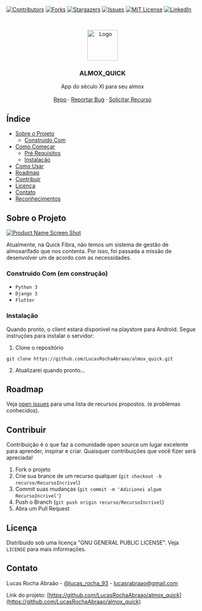 <!-- Based on https://github.com/othneildrew/Best-README-Template -->
<!-- PROJECT SHIELDS -->
<!--
*** I'm using markdown "reference style" links for readability.
*** Reference links are enclosed in brackets [ ] instead of parentheses ( ).
*** See the bottom of this document for the declaration of the reference variables
*** for contributors-url, forks-url, etc. This is an optional, concise syntax you may use.
*** https://www.markdownguide.org/basic-syntax/#reference-style-links
-->
[![Contributors][contributors-shield]][contributors-url]
[![Forks][forks-shield]][forks-url]
[![Stargazers][stars-shield]][stars-url]
[![Issues][issues-shield]][issues-url]
[![MIT License][license-shield]][license-url]
[![LinkedIn][linkedin-shield]][linkedin-url]



<!-- PROJECT LOGO -->
<br />
<p align="center">
  <a href="https://github.com/LucasRochaAbraao/almox_quick">
    <img src="https://i.ibb.co/TgR5QCx/iconfinder-Warehouse-3992927.png" alt="Logo" width="80" height="80">
  </a>

  <h3 align="center">ALMOX_QUICK</h3>

  <p align="center">
    App do século XI para seu almox
    <br />
    <!-- <a href="https://github.com/LucasRochaAbraao/almox_quick"><strong>Explore the docs »</strong></a>
    <br /> -->
    <br />
    <a href="https://github.com/LucasRochaAbraao/almox_quick">Repo</a>
    ·
    <a href="https://github.com/LucasRochaAbraao/almox_quick/issues">Reportar Bug</a>
    ·
    <a href="https://github.com/LucasRochaAbraao/almox_quick/issues">Solicitar Recurso</a>
  </p>
</p>



<!-- TABLE OF CONTENTS -->
## Índice

* [Sobre o Projeto](#sobre-o-projeto)
  * [Construido Com](#feito-com)
* [Como Começar](#como-começar)
  * [Pré Requisitos](#pre-requisitos)
  * [Instalação](#instalação)
* [Como Usar](#como-usar)
* [Roadmap](#roadmap)
* [Contribuir](#contribuir)
* [Licença](#license)
* [Contato](#Contato)
* [Reconhecimentos](#reconhecimentos)



<!-- Sobre o Projeto -->
## Sobre o Projeto

[![Product Name Screen Shot][product-screenshot]](https://example.com)

Atualmente, na Quick Fibra, não temos um sistema de gestão de almoxarifado que nos contenta. Por isso, foi passada a missão de desenvolver um de acordo com as necessidades.


### Construido Com (em construção)

* `Python 3`
* `Django 3`
* `Flutter`



### Instalação

Quando pronto, o client estará disponível na playstore para Android. Segue instruções para instalar o servidor:

1. Clone o repositório
```
git clone https://github.com/LucasRochaAbraao/almox_quick.git
```
2. Atualizarei quando pronto...


<!-- ROADMAP -->
## Roadmap

Veja [open issues](https://github.com/LucasRochaAbraao/almox_quick/issues) para uma lista de recursos propostos. (e problemas conhecidos).


<!-- Contribuir -->
## Contribuir

Contribuição é o que faz a comunidade open source um lugar excelente para aprender, inspirar e criar. Quaisquer contribuições que você fizer será apreciada!

1. Fork o projeto
2. Crie sua brance de um recurso qualquer (`git checkout -b recurso/RecursoIncrivel`)
3. Commit suas mudanças (`git commit -m 'Adicionei algum RecursoIncrivel'`)
4. Push o Branch (`git push origin recurso/RecursoIncrivel`)
5. Abra um Pull Request



<!-- LICENÇA -->
## Licença

Distribuido sob uma licença "GNU GENERAL PUBLIC LICENSE". Veja `LICENSE` para mais informações.



<!-- Contato -->
## Contato

Lucas Rocha Abraão - [@lucas_rocha_93](https://twitter.com/lucas_rocha_93) - lucasrabraao@gmail.com

Link do projeto: [https://github.com/LucasRochaAbraao/almox_quick](https://github.com/LucasRochaAbraao/almox_quick)



<!-- Reconhecimentos 
## Reconhecimentos

* []()
* []()
* []()
-->




<!-- MARKDOWN LINKS & IMAGES -->
<!-- https://www.markdownguide.org/basic-syntax/#reference-style-links -->
[contributors-shield]: https://img.shields.io/github/contributors/LucasRochaAbraao/almox_quick.svg?style=flat
[contributors-url]: https://github.com/LucasRochaAbraao/almox_quick/graphs/contributors
[forks-shield]: https://img.shields.io/github/forks/LucasRochaAbraao/almox_quick.svg?style=flat
[forks-url]: https://github.com/LucasRochaAbraao/almox_quick/network/members
[stars-shield]: https://img.shields.io/github/stars/LucasRochaAbraao/almox_quick.svg?style=flat
[stars-url]: https://github.com/LucasRochaAbraao/almox_quick/stargazers
[issues-shield]: https://img.shields.io/github/issues/LucasRochaAbraao/almox_quick.svg?style=flat
[issues-url]: https://github.com/LucasRochaAbraao/almox_quick/issues
[license-shield]: https://img.shields.io/github/license/LucasRochaAbraao/almox_quick.svg?style=flat
[license-url]: https://github.com/LucasRochaAbraao/almox_quick/blob/master/LICENSE.txt
[linkedin-shield]: https://img.shields.io/badge/-LinkedIn-black.svg?style=flat&logo=linkedin&colorB=555
[linkedin-url]: https://linkedin.com/in/LucasRochaAbraao
[product-screenshot]: images/screenshot.png
